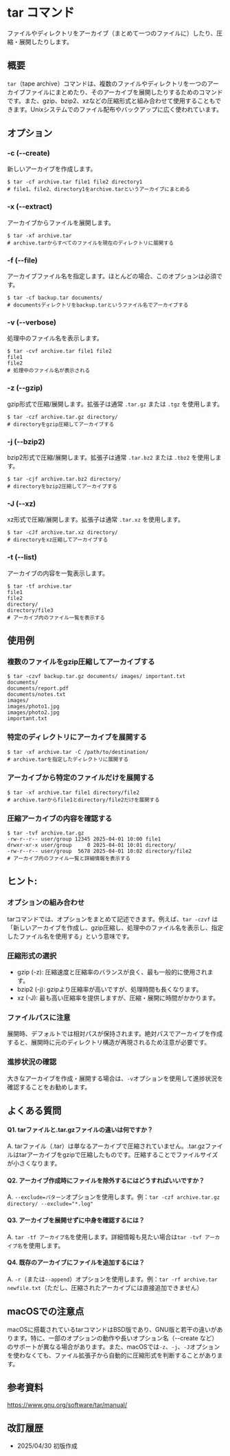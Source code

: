 # tar コマンド

ファイルやディレクトリをアーカイブ（まとめて一つのファイルに）したり、圧縮・展開したりします。

## 概要

`tar`（tape archive）コマンドは、複数のファイルやディレクトリを一つのアーカイブファイルにまとめたり、そのアーカイブを展開したりするためのコマンドです。また、gzip、bzip2、xzなどの圧縮形式と組み合わせて使用することもできます。Unixシステムでのファイル配布やバックアップに広く使われています。

## オプション

### **-c (--create)**

新しいアーカイブを作成します。

```console
$ tar -cf archive.tar file1 file2 directory1
# file1、file2、directory1をarchive.tarというアーカイブにまとめる
```

### **-x (--extract)**

アーカイブからファイルを展開します。

```console
$ tar -xf archive.tar
# archive.tarからすべてのファイルを現在のディレクトリに展開する
```

### **-f (--file)**

アーカイブファイル名を指定します。ほとんどの場合、このオプションは必須です。

```console
$ tar -cf backup.tar documents/
# documentsディレクトリをbackup.tarというファイル名でアーカイブする
```

### **-v (--verbose)**

処理中のファイル名を表示します。

```console
$ tar -cvf archive.tar file1 file2
file1
file2
# 処理中のファイル名が表示される
```

### **-z (--gzip)**

gzip形式で圧縮/展開します。拡張子は通常 `.tar.gz` または `.tgz` を使用します。

```console
$ tar -czf archive.tar.gz directory/
# directoryをgzip圧縮してアーカイブする
```

### **-j (--bzip2)**

bzip2形式で圧縮/展開します。拡張子は通常 `.tar.bz2` または `.tbz2` を使用します。

```console
$ tar -cjf archive.tar.bz2 directory/
# directoryをbzip2圧縮してアーカイブする
```

### **-J (--xz)**

xz形式で圧縮/展開します。拡張子は通常 `.tar.xz` を使用します。

```console
$ tar -cJf archive.tar.xz directory/
# directoryをxz圧縮してアーカイブする
```

### **-t (--list)**

アーカイブの内容を一覧表示します。

```console
$ tar -tf archive.tar
file1
file2
directory/
directory/file3
# アーカイブ内のファイル一覧を表示する
```

## 使用例

### 複数のファイルをgzip圧縮してアーカイブする

```console
$ tar -czvf backup.tar.gz documents/ images/ important.txt
documents/
documents/report.pdf
documents/notes.txt
images/
images/photo1.jpg
images/photo2.jpg
important.txt
```

### 特定のディレクトリにアーカイブを展開する

```console
$ tar -xf archive.tar -C /path/to/destination/
# archive.tarを指定したディレクトリに展開する
```

### アーカイブから特定のファイルだけを展開する

```console
$ tar -xf archive.tar file1 directory/file2
# archive.tarからfile1とdirectory/file2だけを展開する
```

### 圧縮アーカイブの内容を確認する

```console
$ tar -tvf archive.tar.gz
-rw-r--r-- user/group 12345 2025-04-01 10:00 file1
drwxr-xr-x user/group     0 2025-04-01 10:01 directory/
-rw-r--r-- user/group  5678 2025-04-01 10:02 directory/file2
# アーカイブ内のファイル一覧と詳細情報を表示する
```

## ヒント:

### オプションの組み合わせ

tarコマンドでは、オプションをまとめて記述できます。例えば、`tar -czvf` は「新しいアーカイブを作成し、gzip圧縮し、処理中のファイル名を表示し、指定したファイル名を使用する」という意味です。

### 圧縮形式の選択

- gzip (-z): 圧縮速度と圧縮率のバランスが良く、最も一般的に使用されます。
- bzip2 (-j): gzipより圧縮率が高いですが、処理時間も長くなります。
- xz (-J): 最も高い圧縮率を提供しますが、圧縮・展開に時間がかかります。

### ファイルパスに注意

展開時、デフォルトでは相対パスが保持されます。絶対パスでアーカイブを作成すると、展開時に元のディレクトリ構造が再現されるため注意が必要です。

### 進捗状況の確認

大きなアーカイブを作成・展開する場合は、`-v`オプションを使用して進捗状況を確認することをお勧めします。

## よくある質問

#### Q1. tarファイルと.tar.gzファイルの違いは何ですか？
A. tarファイル（.tar）は単なるアーカイブで圧縮されていません。.tar.gzファイルはtarアーカイブをgzipで圧縮したものです。圧縮することでファイルサイズが小さくなります。

#### Q2. アーカイブ作成時にファイルを除外するにはどうすればいいですか？
A. `--exclude=パターン`オプションを使用します。例：`tar -czf archive.tar.gz directory/ --exclude="*.log"`

#### Q3. アーカイブを展開せずに中身を確認するには？
A. `tar -tf アーカイブ名`を使用します。詳細情報も見たい場合は`tar -tvf アーカイブ名`を使用します。

#### Q4. 既存のアーカイブにファイルを追加するには？
A. `-r`（または`--append`）オプションを使用します。例：`tar -rf archive.tar newfile.txt`（ただし、圧縮されたアーカイブには直接追加できません）

## macOSでの注意点

macOSに搭載されているtarコマンドはBSD版であり、GNU版と若干の違いがあります。特に、一部のオプションの動作や長いオプション名（--create など）のサポートが異なる場合があります。また、macOSでは`-z`、`-j`、`-J`オプションを使わなくても、ファイル拡張子から自動的に圧縮形式を判断することがあります。

## 参考資料

https://www.gnu.org/software/tar/manual/

## 改訂履歴

- 2025/04/30 初版作成
